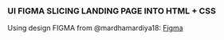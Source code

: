 ### UI FIGMA SLICING LANDING PAGE INTO HTML + CSS

Using design FIGMA from @mardhamardiya18: [Figma](https://www.figma.com/file/4u3znQ88nDBvvgJSkqoMJv/Slicing-Travel?node-id=0%3A1)